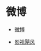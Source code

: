 # 微博


<div id = "首"></div>
<script src = "../js/首.js"></script>


* [微博](https://m.weibo.cn/)


* [影视飓风](https://m.weibo.cn/u/1044980795)
